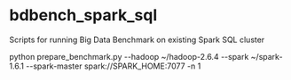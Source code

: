 # bdbench_spark_sql
Scripts for running Big Data Benchmark on existing Spark SQL cluster

  python prepare_benchmark.py --hadoop ~/hadoop-2.6.4 --spark ~/spark-1.6.1 --spark-master spark://SPARK_HOME:7077 -n 1
  
  
